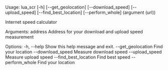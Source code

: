 Usage: lua_scr [-h] [--get_geolocation] [--download_speed]
       [--upload_speed] [--find_best_location] [--perform_whole]
       (argument (url))

Internet speed calculator

Arguments:
   address               Address for your download and upload speed measurement

Options:
   -h, --help            Show this help message and exit.
   --get_geolocation     Find your location
   --download_speed      Measure download speed
   --upload_speed        Measure upload speed
   --find_best_location  Find best speed
   --perform_whole       Find your location

